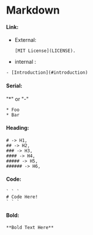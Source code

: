 # Markdown

#### Link:
* External:
  ```
  [MIT License](LICENSE).
  ```
 * internal :
 ```
 - [Introduction](#introduction)
 ```



#### Serial:
  "*" or "-"
  ```
  * Foo
  * Bar
  ```

#### Heading:


```
# -> H1,
## -> H2,
### -> H3,
#### -> H4,
##### -> H5,
###### -> H6,
```

#### Code:

```
` ` `
# Code Here!
` ` `

```

#### Bold:

```
**Bold Text Here**
```

